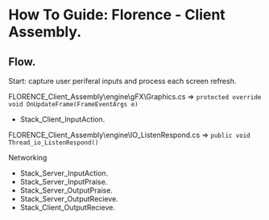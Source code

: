 # How To Guide: Florence - Client Assembly.

## Flow.
Start: capture user periferal inputs and process each screen refresh.

FLORENCE_Client_Assembly\engine\gFX\Graphics.cs => ```protected override void OnUpdateFrame(FrameEventArgs e)```

- Stack_Client_InputAction.

FLORENCE_Client_Assembly\engine\IO_ListenRespond.cs => ```public void Thread_io_ListenRespond()```

Networking

- Stack_Server_InputAction.
- Stack_Server_InputPraise.
- Stack_Server_OutputPraise.
- Stack_Server_OutputRecieve.
- Stack_Client_OutputRecieve.
